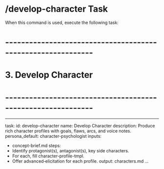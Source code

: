 # /develop-character Task

When this command is used, execute the following task:

<!-- Powered by BMAD™ Core -->

# ------------------------------------------------------------

# 3. Develop Character

# ------------------------------------------------------------

---

task:
id: develop-character
name: Develop Character
description: Produce rich character profiles with goals, flaws, arcs, and voice notes.
persona_default: character-psychologist
inputs:

- concept-brief.md
  steps:
- Identify protagonist(s), antagonist(s), key side characters.
- For each, fill character-profile-tmpl.
- Offer advanced‑elicitation for each profile.
  output: characters.md
  ...
